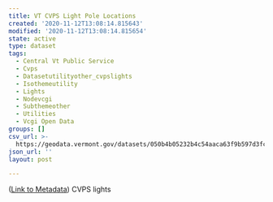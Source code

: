 ```yaml
---
title: VT CVPS Light Pole Locations
created: '2020-11-12T13:08:14.815643'
modified: '2020-11-12T13:08:14.815654'
state: active
type: dataset
tags:
  - Central Vt Public Service
  - Cvps
  - Datasetutilityother_cvpslights
  - Isothemeutility
  - Lights
  - Nodevcgi
  - Subthemeother
  - Utilities
  - Vcgi Open Data
groups: []
csv_url: >-
  https://geodata.vermont.gov/datasets/050b4b05232b4c54aaca63f9b597d3fc_72.csv?outSR=%7B%22latestWkid%22%3A32145%2C%22wkid%22%3A32145%7D
json_url: ''
layout: post

---
```

(<a href='http://maps.vcgi.vermont.gov/gisdata/metadata/UtilityOther_CVPSLIGHTS.htm' target='_blank'>Link to Metadata</a>) CVPS lights

